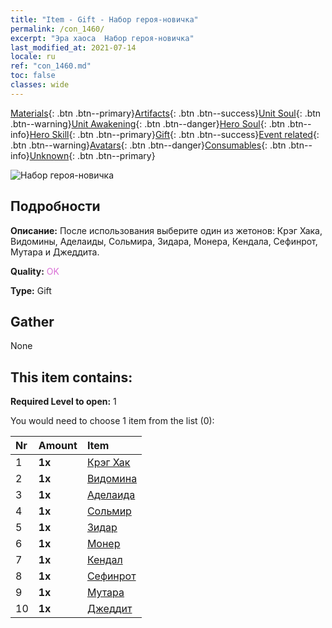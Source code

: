 ```yaml
---
title: "Item - Gift - Набор героя-новичка"
permalink: /con_1460/
excerpt: "Эра хаоса  Набор героя-новичка"
last_modified_at: 2021-07-14
locale: ru
ref: "con_1460.md"
toc: false
classes: wide
---
```

 [Materials](/ItemsRU/){: .btn .btn--primary}[Artifacts](/ItemsRU/Artifacts/){: .btn .btn--success}[Unit Soul](/ItemsRU/UnitSoul/){: .btn .btn--warning}[Unit Awakening](/ItemsRU/UnitAwakening/){: .btn .btn--danger}[Hero Soul](/ItemsRU/HeroSoul/){: .btn .btn--info}[Hero Skill](/ItemsRU/HeroSkill/){: .btn .btn--primary}[Gift](/ItemsRU/Gift/){: .btn .btn--success}[Event related](/ItemsRU/Events/){: .btn .btn--warning}[Avatars](/ItemsRU/Avatars/){: .btn .btn--danger}[Consumables](/ItemsRU/Consumables/){: .btn .btn--info}[Unknown](/ItemsRU/Unknown/){: .btn .btn--primary}

 ![Набор героя-новичка](/images/t/i_907074.png)

## Подробности
 **Описание:** После использования выберите один из жетонов: Крэг Хака, Видомины, Аделаиды, Сольмира, Зидара, Монера, Кендала, Сефинрот, Мутара и Джеддита.

 **Quality:** <span style="color: #DA70D6">OK</span>

 **Type:** Gift

## Gather

  None

## This item contains:

 **Required Level to open:** 1

 You would need to choose 1 item from the list (0):

  | Nr | Amount |     Item    |
  |:---|:-------|:------------|
  | 1 |  **1x** | [Крэг Хак](/ItemsRU/her_375/) |  | 
  | 2 |  **1x** | [Видомина](/ItemsRU/her_372/) |  | 
  | 3 |  **1x** | [Аделаида](/ItemsRU/her_359/) |  | 
  | 4 |  **1x** | [Сольмир](/ItemsRU/her_386/) |  | 
  | 5 |  **1x** | [Зидар](/ItemsRU/her_385/) |  | 
  | 6 |  **1x** | [Монер](/ItemsRU/her_379/) |  | 
  | 7 |  **1x** | [Кендал](/ItemsRU/her_363/) |  | 
  | 8 |  **1x** | [Сефинрот](/ItemsRU/her_392/) |  | 
  | 9 |  **1x** | [Мутара](/ItemsRU/her_389/) |  | 
  | 10 |  **1x** | [Джеддит](/ItemsRU/her_391/) |  | 
